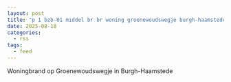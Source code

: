 ```yaml
---
layout: post
title: "p 1 bzb-01 middel br br woning groenewoudswegje burgh-haamstede 192846 192895"
date: 2025-08-18
categories: 
  - rss
tags: 
  - feed
---
```


Woningbrand op Groenewoudswegje in Burgh-Haamstede
